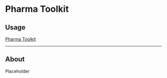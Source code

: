 # Pharma Toolkit

## Usage
[Pharma Toolkit](https://share.streamlit.io/takaogahara/pharma-toolkit/run_app.py)

---

## About

Placeholder

